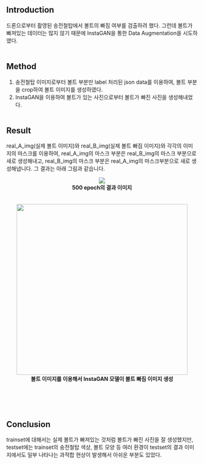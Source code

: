 ## Introduction
드론으로부터 촬영된 송전철탑에서 볼트의 빠짐 여부를 검출하려 했다. 그런데 볼트가 빠져있는 데이터는 많지 않기 때문에 InstaGAN을 통한 Data Augmentation을 시도하였다.
<br><br>

## Method
1. 송전철탑 이미지로부터 볼트 부분만 label 처리된 json data를 이용하여, 볼트 부분을 crop하여 볼트 이미지를 생성하였다.
2. InstaGAN을 이용하여 볼트가 있는 사진으로부터 볼트가 빠진 사진을 생성해내었다.
<br><br>

## Result
real_A_img(실제 볼트 이미지)와 real_B_img(실제 볼트 빠짐 이미지)와 각각의 이미지의 마스크를 이용하여, real_A_img의 마스크 부분은 real_B_img의 마스크 부분으로 새로 생성해내고, real_B_img의 마스크 부분은 real_A_img의 마스크부분으로 새로 생성해냅니다. 그 결과는 아래 그림과 같습니다.

<div align="center"><img src="https://user-images.githubusercontent.com/91408214/215037360-e9921ebb-bfb4-4455-a9fb-4ec9cae7f61a.png"></div>
<div align="center"><span><b>500 epoch의 결과 이미지</b></span></div><br><br>

<div align="center"><img width="450px" src="https://user-images.githubusercontent.com/91408214/215037383-e76e950c-abfb-4f54-bd38-68b6a6a6673e.png"></div>
<div align="center"><span><b> 볼트 이미지를 이용해서 InstaGAN 모델이 볼트 빠짐 이미지 생성</b></span></div><br><br>
<br><br>

## Conclusion
trainset에 대해서는 실제 볼트가 빠져있는 것처럼 볼트가 빠진 사진을 잘 생성했지만, testset에는 trainset의 송전철탑 색상, 볼트 모양 등 여러 환경이 testset의 결과 이미지에서도 일부 나타나는 과적합 현상이 발생해서 아쉬운 부분도 있었다.
